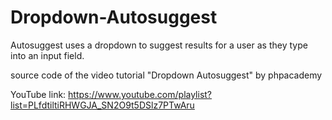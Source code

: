 # Dropdown-Autosuggest
Autosuggest uses a dropdown to suggest results for a user as they type into an input field.

source code of the video tutorial "Dropdown Autosuggest" by phpacademy

YouTube link:
https://www.youtube.com/playlist?list=PLfdtiltiRHWGJA_SN2O9t5DSlz7PTwAru
